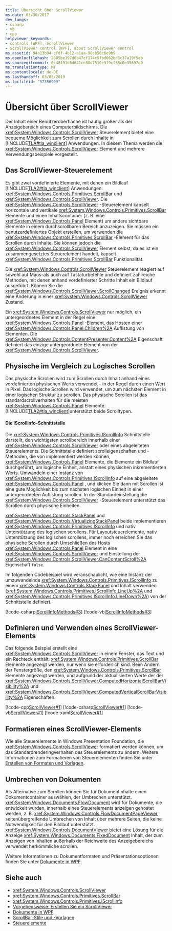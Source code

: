 ```yaml
---
title: Übersicht über ScrollViewer
ms.date: 03/30/2017
dev_langs:
- csharp
- vb
- cpp
helpviewer_keywords:
- controls [WPF], ScrollViewer
- ScrollViewer control [WPF], about ScrollViewer control
ms.assetid: 94a13b94-cfdf-4b12-a1aa-90cb50c6e9b9
ms.openlocfilehash: 2685be197d6b47cf174c5fbd062bd3c37a19f5eb
ms.sourcegitcommit: 0c48191d6d641ce88d7510e319cf38c0e35697d0
ms.translationtype: MT
ms.contentlocale: de-DE
ms.lasthandoff: 03/05/2019
ms.locfileid: "57356909"
---
```

# <a name="scrollviewer-overview"></a>Übersicht über ScrollViewer
Der Inhalt einer Benutzeroberfläche ist häufig größer als der Anzeigebereich eines Computerbildschirms. Die <xref:System.Windows.Controls.ScrollViewer> Steuerelement bietet eine bequeme Möglichkeit zum Scrollen durch Inhalte in [!INCLUDE[TLA#tla_winclient](../../../../includes/tlasharptla-winclient-md.md)] Anwendungen. In diesem Thema werden die <xref:System.Windows.Controls.ScrollViewer> Element und mehrere Verwendungsbeispiele vorgestellt.  
  
<a name="what_is_a_scrollviewer_element"></a>   
## <a name="the-scrollviewer-control"></a>Das ScrollViewer-Steuerelement  
 Es gibt zwei vordefinierte Elemente, mit denen ein Bildlauf [!INCLUDE[TLA2#tla_winclient](../../../../includes/tla2sharptla-winclient-md.md)] Anwendungen: <xref:System.Windows.Controls.Primitives.ScrollBar> und <xref:System.Windows.Controls.ScrollViewer>. Die <xref:System.Windows.Controls.ScrollViewer> -Steuerelement kapselt horizontale und vertikale <xref:System.Windows.Controls.Primitives.ScrollBar> Elemente und einen Inhaltscontainer (z. B. eine <xref:System.Windows.Controls.Panel> Element) um andere sichtbare Elemente in einem durchscrollbaren Bereich anzuzeigen. Sie müssen ein benutzerdefiniertes Objekt erstellen, um verwenden die <xref:System.Windows.Controls.Primitives.ScrollBar> -Element für das Scrollen durch Inhalte. Sie können jedoch die <xref:System.Windows.Controls.ScrollViewer> Element selbst, da es ist ein zusammengesetztes Steuerelement handelt, kapselt <xref:System.Windows.Controls.Primitives.ScrollBar> Funktionalität.  
  
 Die <xref:System.Windows.Controls.ScrollViewer> Steuerelement reagiert auf sowohl auf Maus-als auch auf Tastaturbefehle und definiert zahlreiche Methoden, mit denen anhand vordefinierter Schritte Inhalt ein Bildlauf ausgeführt. Können Sie die <xref:System.Windows.Controls.ScrollViewer.ScrollChanged> Ereignis erkennt eine Änderung in einer <xref:System.Windows.Controls.ScrollViewer> Zustand.  
  
 Ein <xref:System.Windows.Controls.ScrollViewer> nur möglich, ein untergeordnetes Element in der Regel eine <xref:System.Windows.Controls.Panel> -Element, das Hosten einer <xref:System.Windows.Controls.Panel.Children%2A> Auflistung von Elementen. Die <xref:System.Windows.Controls.ContentPresenter.Content%2A> Eigenschaft definiert das einzige untergeordnete Element von der <xref:System.Windows.Controls.ScrollViewer>.  
  
<a name="scrollviewer_physical_vs_logical"></a>   
## <a name="physical-vs-logical-scrolling"></a>Physische im Vergleich zu Logisches Scrollen  
 Das physische Scrollen wird zum Scrollen durch Inhalt anhand eines vordefinierten physischen Werts verwendet – in der Regel durch einen Wert in Pixel. Das logische Scrollen wird verwendet, um zum nächsten Element in einer logischen Struktur zu scrollen. Das physische Scrollen ist das standardscrollverhalten für die meisten <xref:System.Windows.Controls.Panel> Elemente. [!INCLUDE[TLA2#tla_winclient](../../../../includes/tla2sharptla-winclient-md.md)]unterstützt beide Scrolltypen.  
  
#### <a name="the-iscrollinfo-interface"></a>Die IScrollInfo-Schnittstelle  
 Die <xref:System.Windows.Controls.Primitives.IScrollInfo> Schnittstelle darstellt, den wichtigsten scrollbereich innerhalb einer <xref:System.Windows.Controls.ScrollViewer> oder eines abgeleiteten Steuerelements. Die Schnittstelle definiert scrolleigenschaften und -Methoden, die von implementiert werden können, <xref:System.Windows.Controls.Panel> Elemente, die Elemente ein Bildlauf durchgeführt, um logische Einheit, anstatt eines physischen inkrementierten Werts. Umwandeln einer Instanz von <xref:System.Windows.Controls.Primitives.IScrollInfo> auf eine abgeleitete <xref:System.Windows.Controls.Panel> , und klicken Sie dann mit Scrollen ist eine gute Möglichkeit bis zum nächsten logischen Einheit in einer untergeordneten Auflistung scrollen. In der Standardeinstellung die <xref:System.Windows.Controls.ScrollViewer> -Steuerelement unterstützt das Scrollen durch physische Einheiten.  
  
 <xref:System.Windows.Controls.StackPanel> und <xref:System.Windows.Controls.VirtualizingStackPanel> beide implementieren <xref:System.Windows.Controls.Primitives.IScrollInfo> und nativ Unterstützung des logischen scrollens. Für Layoutsteuerelemente, nativ Unterstützung des logischen scrollens, immer noch erreichen Sie das physische Scrollen durch Umschließen des Hosts <xref:System.Windows.Controls.Panel> Element in eine <xref:System.Windows.Controls.ScrollViewer> und Einstellung der <xref:System.Windows.Controls.ScrollViewer.CanContentScroll%2A> Eigenschaft `false`.  
  
 Im folgenden Codebeispiel wird veranschaulicht, wie eine Instanz der umzuwandelnde <xref:System.Windows.Controls.Primitives.IScrollInfo> zu einem <xref:System.Windows.Controls.StackPanel> und Inhalt verwenden (<xref:System.Windows.Controls.Primitives.IScrollInfo.LineUp%2A> und <xref:System.Windows.Controls.Primitives.IScrollInfo.LineDown%2A>) von der Schnittstelle definiert.  
  
 [!code-csharp[IScrollInfoMethods#3](~/samples/snippets/csharp/VS_Snippets_Wpf/IScrollInfoMethods/CSharp/Window1.xaml.cs#3)]
 [!code-vb[IScrollInfoMethods#3](~/samples/snippets/visualbasic/VS_Snippets_Wpf/IScrollInfoMethods/VisualBasic/Window1.xaml.vb#3)]  
  
<a name="scrollviewer_markup_syntax_and_sample"></a>   
## <a name="defining-and-using-a-scrollviewer-element"></a>Definieren und Verwenden eines ScrollViewer-Elements  
 Das folgende Beispiel erstellt eine <xref:System.Windows.Controls.ScrollViewer> in einem Fenster, das Text und ein Rechteck enthält. <xref:System.Windows.Controls.Primitives.ScrollBar> Elemente angezeigt werden, nur wenn sie erforderlich sind. Beim Ändern der Fenstergröße, den <xref:System.Windows.Controls.Primitives.ScrollBar> Elemente angezeigt werden, und aufgrund der aktualisierten Werte der der <xref:System.Windows.Controls.ScrollViewer.ComputedHorizontalScrollBarVisibility%2A> und <xref:System.Windows.Controls.ScrollViewer.ComputedVerticalScrollBarVisibility%2A> Eigenschaften.  
  
 [!code-cpp[ScrollViewer#1](~/samples/snippets/cpp/VS_Snippets_Wpf/ScrollViewer/CPP/ScrollViewer_wcp.cpp#1)]
 [!code-csharp[ScrollViewer#1](~/samples/snippets/csharp/VS_Snippets_Wpf/ScrollViewer/CSharp/ScrollViewer_wcp.cs#1)]
 [!code-vb[ScrollViewer#1](~/samples/snippets/visualbasic/VS_Snippets_Wpf/ScrollViewer/VisualBasic/ScrollViewer.vb#1)]
 [!code-xaml[ScrollViewer#1](~/samples/snippets/xaml/VS_Snippets_Wpf/ScrollViewer/XAML/Pane1.xaml#1)]  
  
<a name="scrollviewer_styling_scrollviewer"></a>   
## <a name="styling-a-scrollviewer"></a>Formatieren eines ScrollViewer-Elements  
 Wie alle Steuerelemente in Windows Presentation Foundation, die <xref:System.Windows.Controls.ScrollViewer> formatiert werden können, um das Standardrenderingverhalten des Steuerelements zu ändern. Weitere Informationen zum Formatieren von Steuerelementen finden Sie unter [Erstellen von Formaten und Vorlagen](styling-and-templating.md).  
  
<a name="scrollviewer_scroll_vs_paginate"></a>   
## <a name="paginating-documents"></a>Umbrechen von Dokumenten  
 Als Alternative zum Scrollen können Sie für Dokumentinhalte einen Dokumentcontainer auswählen, der Umbrechen unterstützt. <xref:System.Windows.Documents.FlowDocument> wird für Dokumente, die entwickelt wurden, innerhalb eines Steuerelements anzeigen gehostet werden, z. B. <xref:System.Windows.Controls.FlowDocumentPageViewer>, seitenübergreifende Umbrechen von Inhalt über mehrere Seiten, die keine Notwendigkeit für den Bildlauf unterstützt. <xref:System.Windows.Controls.DocumentViewer> bietet eine Lösung für die Anzeige <xref:System.Windows.Documents.FixedDocument> Inhalt, der zum Anzeigen von Inhalten außerhalb der Reichweite des Anzeigebereichs verwendet herkömmliche scrollen.  
  
 Weitere Informationen zu Dokumentformaten und Präsentationsoptionen finden Sie unter [Dokumente in WPF](../advanced/documents-in-wpf.md).  
  
## <a name="see-also"></a>Siehe auch
- <xref:System.Windows.Controls.ScrollViewer>
- <xref:System.Windows.Controls.Primitives.ScrollBar>
- <xref:System.Windows.Controls.Primitives.IScrollInfo>
- [Vorgehensweise: Erstellen Sie ein ScrollViewer](https://docs.microsoft.com/previous-versions/dotnet/netframework-3.5/ms752352(v=vs.90))
- [Dokumente in WPF](../advanced/documents-in-wpf.md)
- [ScrollBar-Stile und -Vorlagen](scrollbar-styles-and-templates.md)
- [Steuerelemente](../advanced/optimizing-performance-controls.md)
